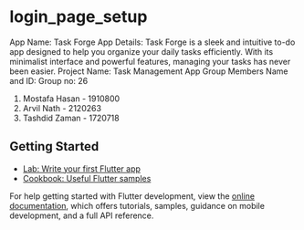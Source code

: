 # login_page_setup

App Name: Task Forge
App Details: Task Forge is a sleek and intuitive to-do app designed to help you organize your daily tasks efficiently. With its minimalist interface and powerful features, managing your tasks has never been easier.
Project Name: Task Management App
Group Members Name and ID: Group no: 26
1. Mostafa Hasan - 1910800
2. Arvil Nath - 2120263
3. Tashdid Zaman - 1720718

## Getting Started


- [Lab: Write your first Flutter app](https://docs.flutter.dev/get-started/codelab)
- [Cookbook: Useful Flutter samples](https://docs.flutter.dev/cookbook)

For help getting started with Flutter development, view the
[online documentation](https://docs.flutter.dev/), which offers tutorials,
samples, guidance on mobile development, and a full API reference.
